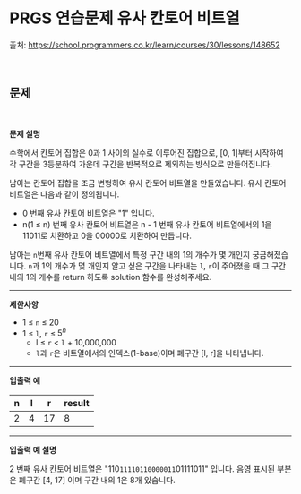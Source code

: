 # PRGS 연습문제 유사 칸토어 비트열


출처: https://school.programmers.co.kr/learn/courses/30/lessons/148652


<br>

## 문제

<br>


**문제 설명**

수학에서 칸토어 집합은 0과 1 사이의 실수로 이루어진 집합으로, [0, 1]부터 시작하여 각 구간을 3등분하여 가운데 구간을 반복적으로 제외하는 방식으로 만들어집니다.

남아는 칸토어 집합을 조금 변형하여 유사 칸토어 비트열을 만들었습니다. 유사 칸토어 비트열은 다음과 같이 정의됩니다.

- 0 번째 유사 칸토어 비트열은 "1" 입니다.
- n(1 ≤ n) 번째 유사 칸토어 비트열은 n - 1 번째 유사 칸토어 비트열에서의 1을 11011로 치환하고 0을 00000로 치환하여 만듭니다.

남아는 `n`번째 유사 칸토어 비트열에서 특정 구간 내의 1의 개수가 몇 개인지 궁금해졌습니다.
`n`과 1의 개수가 몇 개인지 알고 싶은 구간을 나타내는 `l`, `r`이 주어졌을 때 그 구간 내의 1의 개수를 return 하도록 solution 함수를 완성해주세요.

--- 

**제한사항**

- 1 ≤ `n` ≤ 20
- 1 ≤ `l`, `r` ≤ $5^n$
  - l ≤ `r` < `l` + 10,000,000
  - `l`과 `r`은 비트열에서의 인덱스(1-base)이며 폐구간 [l, r]을 나타냅니다.

---


**입출력 예**

| n	| l | r | result |
| --- | --- | --- | --- |
| 2 |	4  |17 |	8 |


---

**입출력 예 설명**

2 번째 유사 칸토어 비트열은 "110`11110110000011`01111011" 입니다. 음영 표시된 부분은 폐구간 [4, 17] 이며 구간 내의 1은 8개 있습니다.






